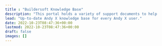 ```yaml
---
title : "Buildersoft Knowledge Base"
description: "This portal holds a variety of support documents to help you work with Andy X . If you’re a beginner, there are tutorials and explainers to help you understand Andy X and how it works."
lead: "Up-to-date Andy X knowledge base for every Andy X user."
date: 2022-10-23T08:47:36+00:00
lastmod: 2022-10-23T08:47:36+00:00
draft: false
images: []
---
```


